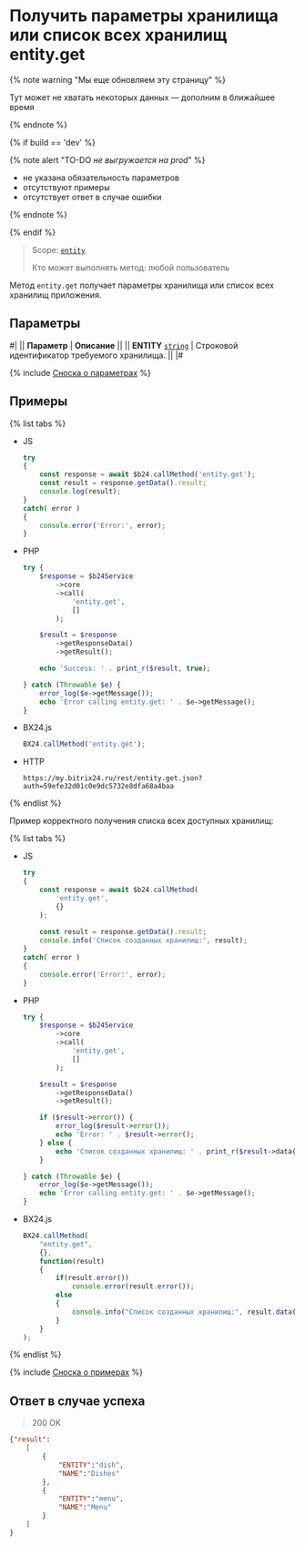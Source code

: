 # Получить параметры хранилища или список всех хранилищ entity.get

{% note warning "Мы еще обновляем эту страницу" %}

Тут может не хватать некоторых данных — дополним в ближайшее время

{% endnote %}

{% if build == 'dev' %}

{% note alert "TO-DO _не выгружается на prod_" %}

- не указана обязательность параметров
- отсутствуют примеры
- отсутствует ответ в случае ошибки

{% endnote %}

{% endif %}

> Scope: [`entity`](../../scopes/permissions.md)
>
> Кто может выполнять метод: любой пользователь

Метод `entity.get` получает параметры хранилища или список всех хранилищ приложения.

## Параметры

#|
|| **Параметр** | **Описание** ||
|| **ENTITY**
[`string`](../../data-types.md) | Строковой идентификатор требуемого хранилища. ||
|#

{% include [Сноска о параметрах](../../../_includes/required.md) %}

## Примеры

{% list tabs %}

- JS


    ```js
    try
    {
    	const response = await $b24.callMethod('entity.get');
    	const result = response.getData().result;
    	console.log(result);
    }
    catch( error )
    {
    	console.error('Error:', error);
    }
    ```

- PHP


    ```php
    try {
        $response = $b24Service
            ->core
            ->call(
                'entity.get',
                []
            );
    
        $result = $response
            ->getResponseData()
            ->getResult();
    
        echo 'Success: ' . print_r($result, true);
    
    } catch (Throwable $e) {
        error_log($e->getMessage());
        echo 'Error calling entity.get: ' . $e->getMessage();
    }
    ```

- BX24.js

    ```javascript
    BX24.callMethod('entity.get');
    ```

- HTTP

    ```http
    https://my.bitrix24.ru/rest/entity.get.json?auth=59efe32d01c0e9dc5732e8dfa68a4baa
    ```

{% endlist %}

Пример корректного получения списка всех доступных хранилищ:

{% list tabs %}

- JS


    ```js
    try
    {
    	const response = await $b24.callMethod(
    		'entity.get',
    		{}
    	);
    	
    	const result = response.getData().result;
    	console.info('Список созданных хранилищ:', result);
    }
    catch( error )
    {
    	console.error('Error:', error);
    }
    ```

- PHP


    ```php
    try {
        $response = $b24Service
            ->core
            ->call(
                'entity.get',
                []
            );
    
        $result = $response
            ->getResponseData()
            ->getResult();
    
        if ($result->error()) {
            error_log($result->error());
            echo 'Error: ' . $result->error();
        } else {
            echo 'Список созданных хранилищ: ' . print_r($result->data(), true);
        }
    
    } catch (Throwable $e) {
        error_log($e->getMessage());
        echo 'Error calling entity.get: ' . $e->getMessage();
    }
    ```

- BX24.js

    ```javascript
    BX24.callMethod(
        "entity.get",
        {},
        function(result)
        {
            if(result.error())
                console.error(result.error());
            else
            {
                console.info("Список созданных хранилищ:", result.data());
            }
        }
    );
    ```

{% endlist %}

{% include [Сноска о примерах](../../../_includes/examples.md) %}

## Ответ в случае успеха

> 200 OK
```json
{"result":
    [
        {
            "ENTITY":"dish",
            "NAME":"Dishes"
        },
        {
            "ENTITY":"menu",
            "NAME":"Menu"
        }
    ]
}
```

